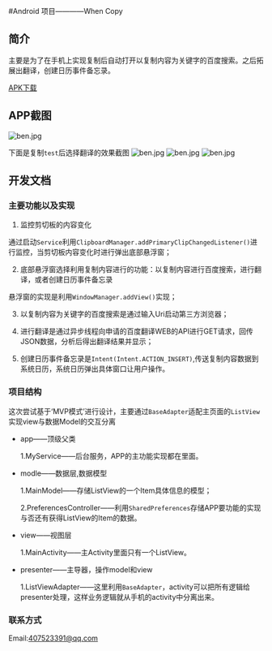 #Android 项目————When Copy

## 简介

主要是为了在手机上实现复制后自动打开以复制内容为关键字的百度搜索。之后拓展出翻译，创建日历事件备忘录。

[APK下载](http://yun.baidu.com/s/1oKPuY)

## APP截图
![ben.jpg](http://img1.ph.126.net/SuZKFbYqHS3HCwmJiIBPBw==/6619384355143056568.jpg)

下面是复制`test`后选择翻译的效果截图
![ben.jpg](http://img1.ph.126.net/witg4rP94K_QCBa9PXXV8w==/6630227738816930758.jpg)
![ben.jpg](http://img2.ph.126.net/2TXmjUQtWJi8g1-gUFNVaQ==/6631355837746480769.jpg)
![ben.jpg](http://img0.ph.126.net/8V3mDsgjQxXz4jtDKUMn2A==/6630611468375722941.jpg)

## 开发文档

### 主要功能以及实现

1. 监控剪切板的内容变化

通过启动`Service`利用`ClipboardManager.addPrimaryClipChangedListener()`进行监控，当剪切板内容变化时进行弹出底部悬浮窗；

2. 底部悬浮窗选择利用复制内容进行的功能：以复制内容进行百度搜索，进行翻译，或者创建日历事件备忘录

悬浮窗的实现是利用`WindowManager.addView()`实现；

3. 以复制内容为关键字的百度搜索是通过输入Uri启动第三方浏览器；

4. 进行翻译是通过异步线程向申请的百度翻译WEB的API进行GET请求，回传JSON数据，分析后得出翻译结果并显示；

5. 创建日历事件备忘录是`Intent(Intent.ACTION_INSERT)`,传送复制内容数据到系统日历，系统日历弹出具体窗口让用户操作。

### 项目结构
这次尝试基于‘MVP模式’进行设计，主要通过`BaseAdapter`适配主页面的`ListView`实现view与数据Model的交互分离
* app——顶级父类
    
	1.MyService——后台服务，APP的主功能实现都在里面。
	
* modle——数据层,数据模型
    
	1.MainModel——存储ListView的一个Item具体信息的模型；
	
	2.PreferencesController——利用`SharedPreferences`存储APP要功能的实现与否还有获得ListView的Item的数据。
	
* view——视图层
	
	1.MainActivity——主Activity里面只有一个ListView。
	
* presenter——主导器，操作model和view
	
	1.ListViewAdapter——这里利用`BaseAdapter`，activity可以把所有逻辑给presenter处理，这样业务逻辑就从手机的activity中分离出来。
	


### 联系方式

Email:407523391@qq.com